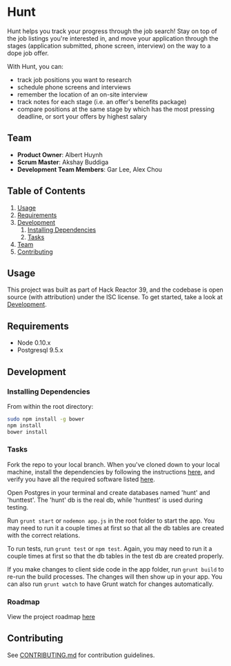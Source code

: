# Hunt

Hunt helps you track your progress through the job search! Stay on top of the job listings you're interested in, and move your application through the stages (application submitted, phone screen, interview) on the way to a dope job offer.

With Hunt, you can:

  - track job positions you want to research
  - schedule phone screens and interviews
  - remember the location of an on-site interview
  - track notes for each stage (i.e. an offer's benefits package)
  - compare positions at the same stage by which has the most pressing deadline, or sort your offers by highest salary

## Team

  - __Product Owner__: Albert Huynh
  - __Scrum Master__: Akshay Buddiga
  - __Development Team Members__: Gar Lee, Alex Chou

## Table of Contents

1. [Usage](#Usage)
2. [Requirements](#requirements)
3. [Development](#development)
    1. [Installing Dependencies](#installing-dependencies)
    2. [Tasks](#tasks)
4. [Team](#team)
5. [Contributing](#contributing)

## Usage

This project was built as part of Hack Reactor 39, and the codebase is open source (with attribution) under the ISC license. To get started, take a look at [Development](#development).

## Requirements

- Node 0.10.x
- Postgresql 9.5.x

## Development

### Installing Dependencies

From within the root directory:

```sh
sudo npm install -g bower
npm install
bower install
```

### Tasks
Fork the repo to your local branch. When you've cloned down to your local machine, install the dependencies by following the instructions [here](#installing-dependencies), and verify you have all the required software listed [here](#requirements).

Open Postgres in your terminal and create databases named 'hunt' and 'hunttest'. The 'hunt' db is the real db, while 'hunttest' is used during testing.

Run `grunt start` or `nodemon app.js` in the root folder to start the app. You may need to run it a couple times at first so that all the db tables are created with the correct relations.

To run tests, run `grunt test` or `npm test`. Again, you may need to run it a couple times at first so that the db tables in the test db are created properly.

If you make changes to client side code in the app folder, run `grunt build` to re-run the build processes. The changes will then show up in your app. You can also run `grunt watch` to have Grunt watch for changes automatically.

### Roadmap

View the project roadmap [here](https://github.com/artisanal-loofah/artisanal-loofah/issues)


## Contributing

See [CONTRIBUTING.md](CONTRIBUTING.md) for contribution guidelines.